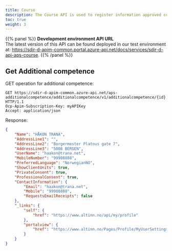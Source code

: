 ```yaml
---
title: Course
description: The Course API is used to register information approved course providers and courses that are currently availible.
toc: true
weight: 3
---
```


{{% panel %}}
**Development environment API URL** <br>
The latest version of this API can be found deployed in our test environment at: https://sdir-d-apim-common.portal.azure-api.net/docs/services/sdir-d-api-aps-course.
{{% /panel %}}

## Get Additional competence

GET operation for additional competence:
```HTTP
GET https://sdir-d-apim-common.azure-api.net/aps-additionalcompetence/additionalcompetence/v1/additionalcompetence/{id} HTTP/1.1
Ocp-Apim-Subscription-Key: myAPIKey
Accept: application/json
```

Response:
```JSON
{
    "Name": "HÅKON TRANA",
    "AddressLine1": "",
    "AddressLine2": "Borgermester Platous gate 7",
    "AddressLine3": "5008 BERGEN",
    "UserName": "haakon@trana.net",
    "MobileNumber": "99988888",
    "PreferredLanguage": "NorwegianNO",
    "ShowClientUnits": true,
    "PrivateConsent": true,
    "ProfessionalConsent": true,
    "ContactInformation": {
        "Email": "haakon@trana.net",
        "Mobile": "99988888",
        "RequestsEmailReceipts": false
    },
    "_links": {
        "self": {
            "href": "https://www.altinn.no/api/my/profile"
        },
        "portalview": {
            "href": "https://www.altinn.no/Pages/Profile/MyUserSettings.aspx"
        }
    }
}
```